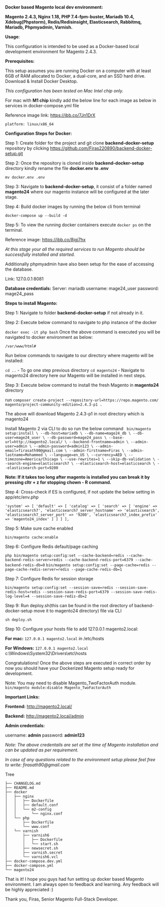 **Docker based Magento local dev environment:**

**Magento 2.4.3, Nginx 1.18, PHP 7.4-fpm-buster, Mariadb 10.4, Xdebug(Phpstorm), Redis/Redisinsight, Elasticsearch, Rabbitmq, Mariadb, Phpmyadmin, Varnish.**

**Usage**:

This configuration is intended to be used as a Docker-based local development environment for Magento 2.4.3.

**Prerequisites:**

This setup assumes you are running Docker on a computer with at least 6GB of RAM allocated to Docker, a dual-core, and an SSD hard drive. Download & Install Docker Desktop.

_This configuration has been tested on Mac Intel chip only._

For mac with **M1 chip** kindly add the below line for each image as below in services in docker-compose.yml file

Reference image link: https://ibb.co/7Jn1DrX

`platform: linux/x86_64`

**Configuration Steps for Docker:**

Step 1: Create folder for the project and git clone **backend-docker-setup** repository by clicking https://github.com/Firas220890/backend-docker-setup.git

Step 2: Once the repository is cloned inside **backend-docker-setup** directory kindly rename the file **docker.env to .env**

`mv docker.env .env`

Step 3: Navigate to **backend-docker-setup**, it consist of a folder named **magento24** where our magento instance will be configured at the later stage.

Step 4: Build docker images by running the below cli from terminal

`docker-compose up --build -d`

Step 5: To view the running docker containers execute `docker ps` on the terminal.

Reference image: https://ibb.co/8jgj7hx

_At this stage your all the required services to run Magento should be successfully installed and started._

Additionally phpmyadmin have also been setup for the ease of accessing the database.

Link: 127.0.0.1:8081

**Database credentials:**
Server: mariadb
username: mage24_user
password: mage24_pass

**Steps to install Magento:**

Step 1: Navigate to folder **backend-docker-setup** if not already in it.

Step 2: Execute below command to navigate to php instance of the docker

`docker exec -it php bash`
Once the above command is executed you will be navigated to docker environment as below:

`/var/www/html#`

Run below commands to navigate to our directory where magento will be installed:

`cd ..` - To go one step previous directory
`cd magento24` - Navigate to magento24 directory here our Magento will be installed in next steps.

Step 3: Execute below command to install the fresh Magento in **magento24** directory

run `composer create-project --repository-url=https://repo.magento.com/ magento/project-community-edition=2.4.3-p1 .`

The above will download Magento 2.4.3-p1 in root directory which is magento24

Install Magento 2 via CLI to do so run the below command
`
bin/magento setup:install \
--db-host=mariadb \
--db-name=mage24_db \
--db-user=mage24_user \
--db-password=mage24_pass \
--base-url=http://magento2.local/ \
--backend-frontname=admin \
--admin-user=admin \
--admin-password=admin123 \
--admin-email=firasath90@gmail.com \
--admin-firstname=Firas \
--admin-lastname=Mohammed \
--language=en_US \
--currency=AED \
--timezone=America/Chicago \
--use-rewrites=1 \
--skip-db-validation \
--search-engine=elasticsearch7 \
--elasticsearch-host=elasticsearch \
--elasticsearch-port=9200`

**Note: If it takes too long after magento is installed you can break it by pressing cltr + z for stopping chown - R command.**

Step 4: Cross-check if ES is configured, if not update the below setting in app/etc/env.php

`'system' => [
'default' => [
'catalog' => [
'search' => [
'engine' => 'elasticsearch7',
'elasticsearch7_server_hostname' => 'elasticsearch',
'elasticsearch7_server_port' => '9200',
'elasticsearch7_index_prefix' => 'magento24_index'
]
]
]
],`

Step 5: Make sure cache enabled

`bin/magento cache:enable`

Step 6: Configure Redis default/page caching

`php bin/magento setup:config:set --cache-backend=redis --cache-backend-redis-server=redis --cache-backend-redis-port=6379 --cache-backend-redis-db=0`
`bin/magento setup:config:set --page-cache=redis --page-cache-redis-server=redis --page-cache-redis-db=1`

Step 7: Configure Redis for session storage

`bin/magento setup:config:set --session-save=redis --session-save-redis-host=redis --session-save-redis-port=6379 --session-save-redis-log-level=4 --session-save-redis-db=2`

Step 9: Run deploy.sh(this can be found in the root directory of backend-docker-setup move it to magento24 directory) file via CLI

`sh deploy.sh`

Step 10: Configure your hosts file to add 127.0.0.1 magento2.local:

**For mac:** `127.0.0.1 magento2.local` in /etc/hosts

**For Windows:** `127.0.0.1 magento2.local` c:\Windows\System32\Drivers\etc\hosts

Congratulations! Once the above steps are executed in correct order by now you should have your Dockerized Magento setup ready for development.

Note: You may need to disable Magento_TwoFactorAuth module. `bin/magento module:disable Magento_TwoFactorAuth`

**Important Links:**

**Frontend:** http://magento2.local/

**Backend:** http://magento2.local/admin

**Admin credentials:**

username: **admin**
password: **admin123**

_Note: The above credentails are set at the time of Magento installation and can be updated as per requirement._

_In case of any questions related to the environment setup please feel free to write: firasath90@gmail.com_

Tree
```
├── CHANGELOG.md
├── README.md
├── docker
│   ├── nginx
│   │   ├── Dockerfile
│   │   ├── default.conf
│   │   └── m2-config
│   │       └── nginx.conf
│   └── php
│       ├── Dockerfile
│       └── www.conf
│   └── varnish
│       ├── varnish6
│       │   ├── Dockerfile
│       │   └── start.sh
│       ├── newsecret.sh
│       ├── varnish.secret
│       └── varnish6.vcl
├── docker-compose.dev.yml
├── docker-compose.yml
└── magento24
```

That is it! I hope you guys had fun setting up docker based Magento environment. I am always open to feedback and learning. Any feedback will be highly appreciated :)

Thank you,
Firas,
Senior Magento Full-Stack Developer.
